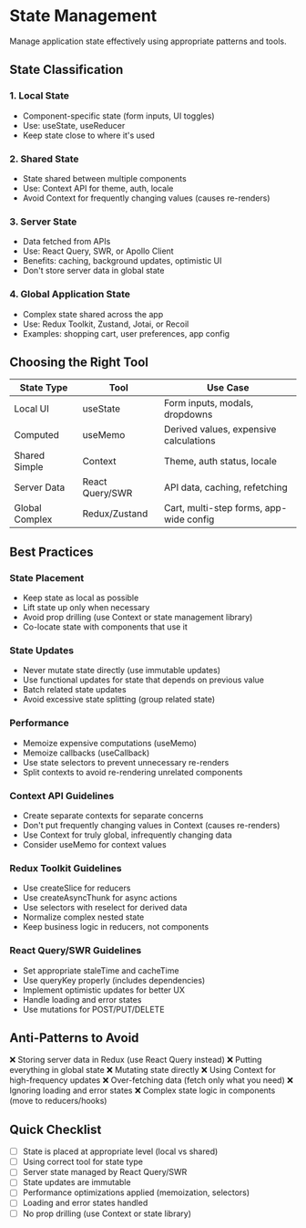 # State Management

Manage application state effectively using appropriate patterns and tools.

## State Classification

### 1. Local State
- Component-specific state (form inputs, UI toggles)
- Use: useState, useReducer
- Keep state close to where it's used

### 2. Shared State
- State shared between multiple components
- Use: Context API for theme, auth, locale
- Avoid Context for frequently changing values (causes re-renders)

### 3. Server State
- Data fetched from APIs
- Use: React Query, SWR, or Apollo Client
- Benefits: caching, background updates, optimistic UI
- Don't store server data in global state

### 4. Global Application State
- Complex state shared across the app
- Use: Redux Toolkit, Zustand, Jotai, or Recoil
- Examples: shopping cart, user preferences, app config

## Choosing the Right Tool

| State Type | Tool | Use Case |
|------------|------|----------|
| Local UI | useState | Form inputs, modals, dropdowns |
| Computed | useMemo | Derived values, expensive calculations |
| Shared Simple | Context | Theme, auth status, locale |
| Server Data | React Query/SWR | API data, caching, refetching |
| Global Complex | Redux/Zustand | Cart, multi-step forms, app-wide config |

## Best Practices

### State Placement
- Keep state as local as possible
- Lift state up only when necessary
- Avoid prop drilling (use Context or state management library)
- Co-locate state with components that use it

### State Updates
- Never mutate state directly (use immutable updates)
- Use functional updates for state that depends on previous value
- Batch related state updates
- Avoid excessive state splitting (group related state)

### Performance
- Memoize expensive computations (useMemo)
- Memoize callbacks (useCallback)
- Use state selectors to prevent unnecessary re-renders
- Split contexts to avoid re-rendering unrelated components

### Context API Guidelines
- Create separate contexts for separate concerns
- Don't put frequently changing values in Context (causes re-renders)
- Use Context for truly global, infrequently changing data
- Consider useMemo for context values

### Redux Toolkit Guidelines
- Use createSlice for reducers
- Use createAsyncThunk for async actions
- Use selectors with reselect for derived data
- Normalize complex nested state
- Keep business logic in reducers, not components

### React Query/SWR Guidelines
- Set appropriate staleTime and cacheTime
- Use queryKey properly (includes dependencies)
- Implement optimistic updates for better UX
- Handle loading and error states
- Use mutations for POST/PUT/DELETE

## Anti-Patterns to Avoid

❌ Storing server data in Redux (use React Query instead)
❌ Putting everything in global state
❌ Mutating state directly
❌ Using Context for high-frequency updates
❌ Over-fetching data (fetch only what you need)
❌ Ignoring loading and error states
❌ Complex state logic in components (move to reducers/hooks)

## Quick Checklist

- [ ] State is placed at appropriate level (local vs shared)
- [ ] Using correct tool for state type
- [ ] Server state managed by React Query/SWR
- [ ] State updates are immutable
- [ ] Performance optimizations applied (memoization, selectors)
- [ ] Loading and error states handled
- [ ] No prop drilling (use Context or state library)
